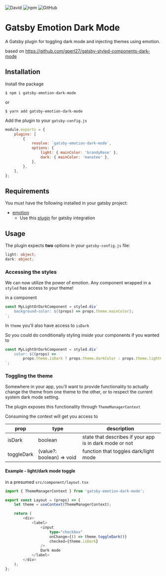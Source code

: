 ![David](https://img.shields.io/david/dev/goncharenko/gatsby-emotion-dark-mode)
![npm](https://img.shields.io/npm/v/gatsby-emotion-dark-mode)
![GitHub](https://img.shields.io/github/license/goncharenko/gatsby-emotion-dark-mode)

# Gatsby Emotion Dark Mode

A Gatsby plugin for toggling dark mode and injecting themes using emotion.

based on <https://github.com/gperl27/gatsby-styled-components-dark-mode>

## Installation

Install the package

`$ npm i gatsby-emotion-dark-mode`

or

`$ yarn add gatsby-emotion-dark-mode`

Add the plugin to your `gatsby-config.js`

```javascript
module.exports = {
    plugins: [
        {
            resolve: `gatsby-emotion-dark-mode`,
            options: {
                light: { mainColor: 'brandyRose' },
                dark: { mainColor: 'manatee' },
            },
        },
    ],
};
```

## Requirements

You must have the following installed in your gatsby project:

-   [emotion](https://emotion.sh/)
    -   Use this [plugin](https://www.gatsbyjs.org/packages/gatsby-plugin-emotion/) for gatsby integration

## Usage

The plugin expects **two** options in your `gatsby-config.js` file:

```typescript
light: object;
dark: object;
```

### Accessing the styles

We can now utilize the power of emotion. Any component wrapped in a `styled` has access to your theme!

in a component

```typescript
const MyLightOrDarkComponent = styled.div`
    background-color: ${(props) => props.theme.mainColor};
`;
```

In `theme` you'll also have access to `isDark`

So you could do conditionally styling _inside_ your components if you wanted to

```typescript
const MyLightOrDarkComponent = styled.div`
    color: ${(props) =>
        props.theme.isDark ? props.theme.darkColor : props.theme.lightColor};
`;
```

### Toggling the theme

Somewhere in your app, you'll want to provide functionality to actually change the theme from one theme to the other, or to respect the current system dark mode setting.

The plugin exposes this functionality through `ThemeManagerContext`

Consuming the context will get you access to

| prop       | type                      | description                                             |
| ---------- | ------------------------- | ------------------------------------------------------- |
| isDark     | boolean                   | state that describes if your app is in dark mode or not |
| toggleDark | (value?: boolean) => void | function that toggles dark/light mode                   |

#### Example - light/dark mode toggle

in a presumed `src/component/layout.tsx`

```typescript
import { ThemeManagerContext } from 'gatsby-emotion-dark-mode';

export const Layout = (props) => {
    let theme = useContext(ThemeManagerContext);

    return (
        <div>
            <label>
                <input
                    type="checkbox"
                    onChange={() => theme.toggleDark()}
                    checked={theme.isDark}
                />
                Dark mode
            </label>
        </div>
    );
};
```
